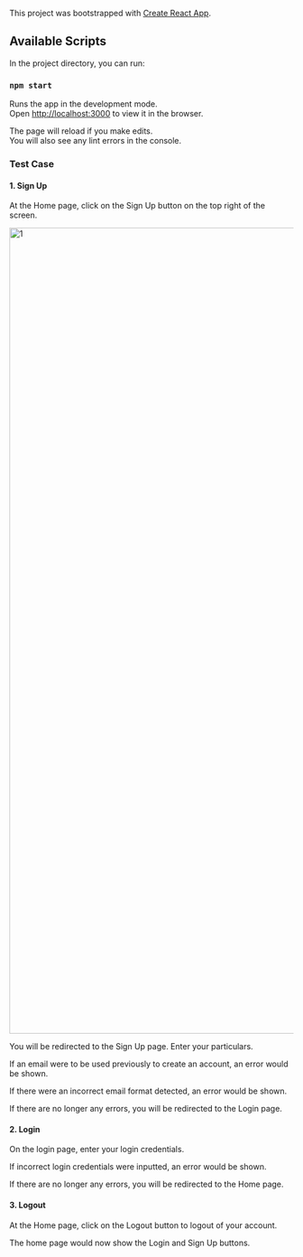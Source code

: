 This project was bootstrapped with [Create React App](https://github.com/facebook/create-react-app).

## Available Scripts

In the project directory, you can run:

### `npm start`

Runs the app in the development mode.<br />
Open [http://localhost:3000](http://localhost:3000) to view it in the browser.

The page will reload if you make edits.<br />
You will also see any lint errors in the console.

### Test Case

#### 1. Sign Up

At the Home page, click on the Sign Up button on the top right of the screen.

<img width="1428" alt="1" src="https://user-images.githubusercontent.com/34975891/113423041-5dd3bb00-9400-11eb-9c84-cc38d8fe8fba.png">

You will be redirected to the Sign Up page. Enter your particulars.


If an email were to be used previously to create an account, an error would be shown.


If there were an incorrect email format detected, an error would be shown.


If there are no longer any errors, you will be redirected to the Login page.


#### 2. Login

On the login page, enter your login credentials.


If incorrect login credentials were inputted, an error would be shown.

If there are no longer any errors, you will be redirected to the Home page.


#### 3. Logout

At the Home page, click on the Logout button to logout of your account.


The home page would now show the Login and Sign Up buttons.
